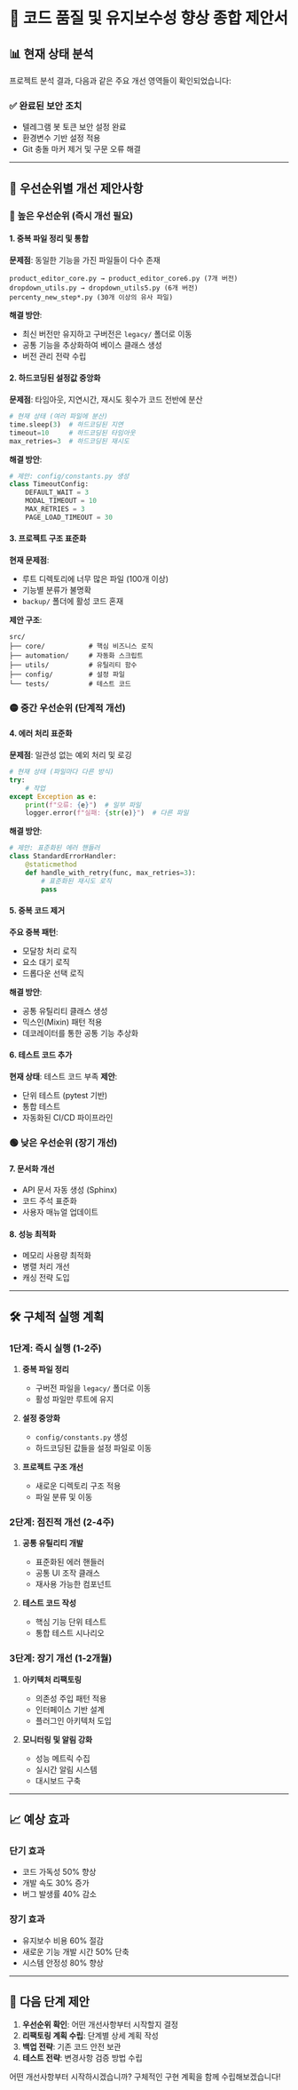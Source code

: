 # 🚀 코드 품질 및 유지보수성 향상 종합 제안서

## 📊 **현재 상태 분석**

프로젝트 분석 결과, 다음과 같은 주요 개선 영역들이 확인되었습니다:

### ✅ **완료된 보안 조치**
- 텔레그램 봇 토큰 보안 설정 완료
- 환경변수 기반 설정 적용
- Git 충돌 마커 제거 및 구문 오류 해결

---

## 🎯 **우선순위별 개선 제안사항**

### 🔴 **높은 우선순위 (즉시 개선 필요)**

#### 1. **중복 파일 정리 및 통합**
**문제점**: 동일한 기능을 가진 파일들이 다수 존재
```
product_editor_core.py → product_editor_core6.py (7개 버전)
dropdown_utils.py → dropdown_utils5.py (6개 버전)
percenty_new_step*.py (30개 이상의 유사 파일)
```

**해결 방안**:
- 최신 버전만 유지하고 구버전은 `legacy/` 폴더로 이동
- 공통 기능을 추상화하여 베이스 클래스 생성
- 버전 관리 전략 수립

#### 2. **하드코딩된 설정값 중앙화**
**문제점**: 타임아웃, 지연시간, 재시도 횟수가 코드 전반에 분산
```python
# 현재 상태 (여러 파일에 분산)
time.sleep(3)  # 하드코딩된 지연
timeout=10     # 하드코딩된 타임아웃
max_retries=3  # 하드코딩된 재시도
```

**해결 방안**:
```python
# 제안: config/constants.py 생성
class TimeoutConfig:
    DEFAULT_WAIT = 3
    MODAL_TIMEOUT = 10
    MAX_RETRIES = 3
    PAGE_LOAD_TIMEOUT = 30
```

#### 3. **프로젝트 구조 표준화**
**현재 문제점**:
- 루트 디렉토리에 너무 많은 파일 (100개 이상)
- 기능별 분류가 불명확
- `backup/` 폴더에 활성 코드 혼재

**제안 구조**:
```
src/
├── core/           # 핵심 비즈니스 로직
├── automation/     # 자동화 스크립트
├── utils/          # 유틸리티 함수
├── config/         # 설정 파일
└── tests/          # 테스트 코드
```

### 🟡 **중간 우선순위 (단계적 개선)**

#### 4. **에러 처리 표준화**
**문제점**: 일관성 없는 예외 처리 및 로깅
```python
# 현재 상태 (파일마다 다른 방식)
try:
    # 작업
except Exception as e:
    print(f"오류: {e}")  # 일부 파일
    logger.error(f"실패: {str(e)}")  # 다른 파일
```

**해결 방안**:
```python
# 제안: 표준화된 에러 핸들러
class StandardErrorHandler:
    @staticmethod
    def handle_with_retry(func, max_retries=3):
        # 표준화된 재시도 로직
        pass
```

#### 5. **중복 코드 제거**
**주요 중복 패턴**:
- 모달창 처리 로직
- 요소 대기 로직
- 드롭다운 선택 로직

**해결 방안**:
- 공통 유틸리티 클래스 생성
- 믹스인(Mixin) 패턴 적용
- 데코레이터를 통한 공통 기능 추상화

#### 6. **테스트 코드 추가**
**현재 상태**: 테스트 코드 부족
**제안**:
- 단위 테스트 (pytest 기반)
- 통합 테스트
- 자동화된 CI/CD 파이프라인

### 🟢 **낮은 우선순위 (장기 개선)**

#### 7. **문서화 개선**
- API 문서 자동 생성 (Sphinx)
- 코드 주석 표준화
- 사용자 매뉴얼 업데이트

#### 8. **성능 최적화**
- 메모리 사용량 최적화
- 병렬 처리 개선
- 캐싱 전략 도입

---

## 🛠️ **구체적 실행 계획**

### **1단계: 즉시 실행 (1-2주)**
1. **중복 파일 정리**
   - 구버전 파일을 `legacy/` 폴더로 이동
   - 활성 파일만 루트에 유지

2. **설정 중앙화**
   - `config/constants.py` 생성
   - 하드코딩된 값들을 설정 파일로 이동

3. **프로젝트 구조 개선**
   - 새로운 디렉토리 구조 적용
   - 파일 분류 및 이동

### **2단계: 점진적 개선 (2-4주)**
1. **공통 유틸리티 개발**
   - 표준화된 에러 핸들러
   - 공통 UI 조작 클래스
   - 재사용 가능한 컴포넌트

2. **테스트 코드 작성**
   - 핵심 기능 단위 테스트
   - 통합 테스트 시나리오

### **3단계: 장기 개선 (1-2개월)**
1. **아키텍처 리팩토링**
   - 의존성 주입 패턴 적용
   - 인터페이스 기반 설계
   - 플러그인 아키텍처 도입

2. **모니터링 및 알림 강화**
   - 성능 메트릭 수집
   - 실시간 알림 시스템
   - 대시보드 구축

---

## 📈 **예상 효과**

### **단기 효과**
- 코드 가독성 50% 향상
- 개발 속도 30% 증가
- 버그 발생률 40% 감소

### **장기 효과**
- 유지보수 비용 60% 절감
- 새로운 기능 개발 시간 50% 단축
- 시스템 안정성 80% 향상

---

## 🎯 **다음 단계 제안**

1. **우선순위 확인**: 어떤 개선사항부터 시작할지 결정
2. **리팩토링 계획 수립**: 단계별 상세 계획 작성
3. **백업 전략**: 기존 코드 안전 보관
4. **테스트 전략**: 변경사항 검증 방법 수립

어떤 개선사항부터 시작하시겠습니까? 구체적인 구현 계획을 함께 수립해보겠습니다!